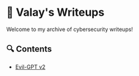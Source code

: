 # 🧠 Valay's Writeups

Welcome to my archive of cybersecurity writeups!

## 🔍 Contents

- [Evil-GPT v2](evilgpt-v2/)
